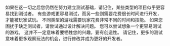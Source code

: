 如果在这一切之后您仍然在努力建立测试基础，请记住，某些类型的项目似乎更容易找到测试者。 有些游戏更容易测试，而另一些则需要花费很长时间进行开发，才能被玩家试玩。 不同类型的游戏需要玩家花费非常不同的时间和技能。 如果您困扰于缺乏测试者，请尝试通过设计解决问题。 您可以尝试想象一个更容易测试的游戏。 这并不一定意味着要牺牲您的兴趣，要有创造性。 请记住，更多的测试意味着更多观察玩法的机会，进行修改并成为更好的开发者。